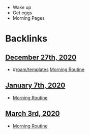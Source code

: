 - Wake up
- Get eggs
- Morning Pages

# Backlinks
## [December 27th, 2020](<December 27th, 2020.md>)
- #[roam/templates](<roam/templates.md>) [Morning Routine](<Morning Routine.md>)

## [January 7th, 2020](<January 7th, 2020.md>)
- [Morning Routine](<Morning Routine.md>)

## [March 3rd, 2020](<March 3rd, 2020.md>)
- [Morning Routine](<Morning Routine.md>)

